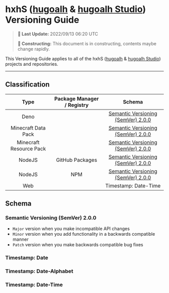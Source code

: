 [hugoalh]: https://github.com/hugoalh
[hugoalh-studio]: https://github.com/hugoalh-studio
[semver-2-0-0]: #semantic-versioning-semver-200
[semver-2-0-0-web]: https://semver.org/spec/v2.0.0.html

# hxhS ([hugoalh][hugoalh] & [hugoalh Studio][hugoalh-studio]) Versioning Guide

> **📅 Last Update:** 2022/09/13 06:20 UTC
>
> **🚧 Constructing:** This document is in constructing, contents maybe change rapidly.

This Versioning Guide applies to all of the hxhS ([hugoalh][hugoalh] & [hugoalh Studio][hugoalh-studio]) projects and repositories.

---

## Classification

| **Type** | **Package Manager / Registry** | **Schema** |
|:-:|:-:|:-:|
| Deno |  | [Semantic Versioning (SemVer) 2.0.0][semver-2-0-0] |
| Minecraft Data Pack |  | [Semantic Versioning (SemVer) 2.0.0][semver-2-0-0] |
| Minecraft Resource Pack |  | [Semantic Versioning (SemVer) 2.0.0][semver-2-0-0] |
| NodeJS | GitHub Packages | [Semantic Versioning (SemVer) 2.0.0][semver-2-0-0] |
| NodeJS | NPM | [Semantic Versioning (SemVer) 2.0.0][semver-2-0-0] |
| Web |  | Timestamp: Date-Time |

## Schema

### Semantic Versioning (SemVer) 2.0.0

- `Major` version when you make incompatible API changes
- `Minor` version when you add functionality in a backwards compatible manner
- `Patch` version when you make backwards compatible bug fixes

### Timestamp: Date

### Timestamp: Date-Alphabet

### Timestamp: Date-Time
